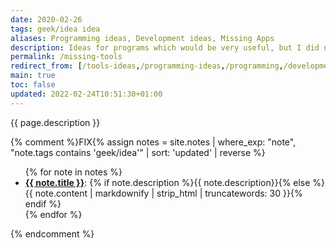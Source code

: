 ```yaml
---
date: 2020-02-26
tags: geek/idea idea
aliases: Programming ideas, Development ideas, Missing Apps
description: Ideas for programs which would be very useful, but I did not find yet
permalink: /missing-tools
redirect_from: [/tools-ideas,/programming-ideas,/programming,/development-ideas,/developing,/developing-ideas,/apps-ideas,/ideas, /missing-apps,/missing-programs,/missing-digital-tools,/dev-ideas,/software-ideas,/sw-ideas]
main: true
toc: false
updated: 2022-02-24T10:51:30+01:00
---
```

{{ page.description }}

{% comment %}FIX{% assign notes = site.notes | where_exp: "note", "note.tags contains 'geek/idea'" | sort: 'updated' | reverse %}
<ul>{% for note in notes %}<li id='{{ note.title | slugify }}'><strong><a href='{{ note.url }}' title='{{ note.title }}'>{{ note.title }}</a></strong>: {% if note.description %}{{ note.description}}{% else %}{{ note.content | markdownify | strip_html | truncatewords: 30 }}{% endif %}</li>{% endfor %}</ul>{% endcomment %}
